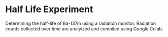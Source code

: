 # Half Life Experiment

Determining the half-life of Ba-137m using a radiation monitor. Radiation counts collected over time are analyized and compiled using Google Colab. 
